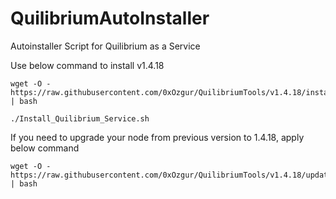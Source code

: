 # QuilibriumAutoInstaller
Autoinstaller Script for Quilibrium as a Service

Use below command to install v1.4.18

    wget -O - https://raw.githubusercontent.com/0xOzgur/QuilibriumTools/v1.4.18/install/install_quilibrium_service.sh | bash

    ./Install_Quilibrium_Service.sh
    
If you need to upgrade your node from previous version to 1.4.18, apply below command

    wget -O - https://raw.githubusercontent.com/0xOzgur/QuilibriumTools/v1.4.18/update.sh | bash
